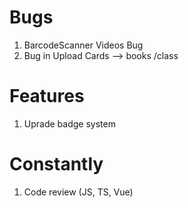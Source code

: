 # Bugs

1. BarcodeScanner Videos Bug
2. Bug in Upload Cards --> books /class

# Features

1. Uprade badge system

# Constantly

1. Code review (JS, TS, Vue)

